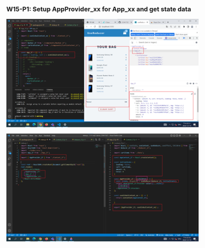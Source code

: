 ### W15-P1: Setup AppProvider_xx for App_xx and get state data
 
![](w15-p1-1.png)
 
![](w15-p1-2.png)